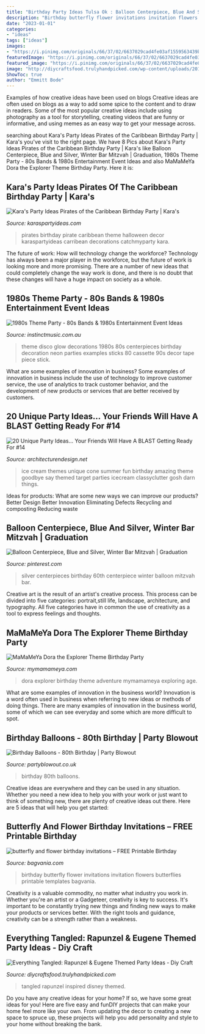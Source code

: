 ```yaml
---
title: "Birthday Party Ideas Tulsa Ok : Balloon Centerpiece, Blue And Silver, Winter Bar Mitzvah"
description: "Birthday butterfly flower invitations invitation flowers butterflies printable templates bagvania"
date: "2023-01-01"
categories:
- "ideas"
tags: ["ideas"]
images:
- "https://i.pinimg.com/originals/66/37/02/6637029cad4fe03af1559563439bada3.jpg"
featuredImage: "https://i.pinimg.com/originals/66/37/02/6637029cad4fe03af1559563439bada3.jpg"
featured_image: "https://i.pinimg.com/originals/66/37/02/6637029cad4fe03af1559563439bada3.jpg"
image: "http://diycraftsfood.trulyhandpicked.com/wp-content/uploads/2016/06/Tangled-wedding_cd.jpg"
ShowToc: true
author: "Emmitt Bode"
---
```



Examples of how creative ideas have been used on blogs
Creative ideas are often used on blogs as a way to add some spice to the content and to draw in readers. Some of the most popular creative ideas include using photography as a tool for storytelling, creating videos that are funny or informative, and using memes as an easy way to get your message across.

	

		
searching about Kara&#039;s Party Ideas Pirates of the Caribbean Birthday Party | Kara&#039;s you've visit to the right page. We have 8 Pics about Kara&#039;s Party Ideas Pirates of the Caribbean Birthday Party | Kara&#039;s like Balloon Centerpiece, Blue and Silver, Winter Bar Mitzvah | Graduation, 1980s Theme Party - 80s Bands &amp; 1980s Entertainment Event Ideas and also MaMaMeYa Dora the Explorer Theme Birthday Party. Here it is:
		
    
## Kara&#039;s Party Ideas Pirates Of The Caribbean Birthday Party | Kara&#039;s

<img loading=lazy src="https://karaspartyideas.com/wp-content/uploads/2017/04/Pirates-of-the-Carribbean-Birthday-Party-via-Karas-Party-Ideas-KarasPartyIdeas.com35.jpg" onerror="this.onerror=null;this.src='https://tse2.mm.bing.net/th?id=OIP._qPxFmzqbn6d0gK13_khXAHaLJ&amp;pid=15.1';" alt="Kara&#039;s Party Ideas Pirates of the Caribbean Birthday Party | Kara&#039;s">

_Source: karaspartyideas.com_

>pirates birthday pirate caribbean theme halloween decor karaspartyideas carribean decorations catchmyparty kara. 

	

The future of work: How will technology change the workforce?
Technology has always been a major player in the workforce, but the future of work is looking more and more promising. There are a number of new ideas that could completely change the way work is done, and there is no doubt that these changes will have a huge impact on society as a whole.

    
## 1980s Theme Party - 80s Bands &amp; 1980s Entertainment Event Ideas

<img loading=lazy src="https://instinctmusic.com.au/wp-content/uploads/2017/06/1980s-centre-piece-cassettes.jpg" onerror="this.onerror=null;this.src='https://tse2.mm.bing.net/th?id=OIP.8kh7wGiDsmgtv9XrFBng1wHaLH&amp;pid=15.1';" alt="1980s Theme Party - 80s Bands &amp; 1980s Entertainment Event Ideas">

_Source: instinctmusic.com.au_

>theme disco glow decorations 1980s 80s centerpieces birthday decoration neon parties examples sticks 80 cassette 90s decor tape piece stick. 

	

What are some examples of innovation in business?
Some examples of innovation in business include the use of technology to improve customer service, the use of analytics to track customer behavior, and the development of new products or services that are better received by customers.

    
## 20 Unique Party Ideas… Your Friends Will Have A BLAST Getting Ready For #14

<img loading=lazy src="https://cdn.architecturendesign.net/wp-content/uploads/2016/05/AD-Unique-Party-Themes-15.jpg" onerror="this.onerror=null;this.src='https://tse2.mm.bing.net/th?id=OIP.sP-FfZeFwz4jsphQmNi8DgHaLG&amp;pid=15.1';" alt="20 Unique Party Ideas… Your Friends Will Have A BLAST Getting Ready For #14">

_Source: architecturendesign.net_

>ice cream themes unique cone summer fun birthday amazing theme goodbye say themed target parties icecream classyclutter gosh darn things. 

	

Ideas for products: What are some new ways we can improve our products?
Better Design
Better Innovation
Eliminating Defects
Recycling and composting
Reducing waste

    
## Balloon Centerpiece, Blue And Silver, Winter Bar Mitzvah | Graduation

<img loading=lazy src="https://i.pinimg.com/originals/66/37/02/6637029cad4fe03af1559563439bada3.jpg" onerror="this.onerror=null;this.src='https://tse3.mm.bing.net/th?id=OIP.H4ZarGbLzyYiUTFpr4mIBwAAAA&amp;pid=15.1';" alt="Balloon Centerpiece, Blue and Silver, Winter Bar Mitzvah | Graduation">

_Source: pinterest.com_

>silver centerpieces birthday 60th centerpiece winter balloon mitzvah bar. 

	

Creative art is the result of an artist's creative process. This process can be divided into five categories: portrait,still life, landscape, architecture, and typography. All five categories have in common the use of creativity as a tool to express feelings and thoughts.

    
## MaMaMeYa Dora The Explorer Theme Birthday Party

<img loading=lazy src="https://mymamameya.com/wp-content/uploads/2011/07/MaMaMeYa-Dora-the-Explorer-Theme-Birthday-Party-3.jpg" onerror="this.onerror=null;this.src='https://tse4.mm.bing.net/th?id=OIP.V1H91UQh0S5q9svuMMURCwHaFj&amp;pid=15.1';" alt="MaMaMeYa Dora the Explorer Theme Birthday Party">

_Source: mymamameya.com_

>dora explorer birthday theme adventure mymamameya exploring age. 

	

What are some examples of innovation in the business world?
Innovation is a word often used in business when referring to new ideas or methods of doing things. There are many examples of innovation in the business world, some of which we can see everyday and some which are more difficult to spot.

    
## Birthday Balloons - 80th Birthday | Party Blowout

<img loading=lazy src="https://www.partyblowout.co.uk/wp-content/gallery/80th-birthday-1/2016-06-11-17.52.57-1.jpg" onerror="this.onerror=null;this.src='https://tse3.mm.bing.net/th?id=OIP.2XH-E9yEJnJ4DpYh7koEaAAAAA&amp;pid=15.1';" alt="Birthday Balloons - 80th Birthday | Party Blowout">

_Source: partyblowout.co.uk_

>birthday 80th balloons. 

	

Creative ideas are everywhere and they can be used in any situation. Whether you need a new idea to help you with your work or just want to think of something new, there are plenty of creative ideas out there. Here are 5 ideas that will help you get started: 

    
## Butterfly And Flower Birthday Invitations – FREE Printable Birthday

<img loading=lazy src="https://www.bagvania.com/wp-content/uploads/2014/10/butterfly-and-flower-birthday-invitations.jpg" onerror="this.onerror=null;this.src='https://tse1.mm.bing.net/th?id=OIP.NAoXxcVfJRPZXR6QlKKmBAHaKX&amp;pid=15.1';" alt="butterfly and flower birthday invitations – FREE Printable Birthday">

_Source: bagvania.com_

>birthday butterfly flower invitations invitation flowers butterflies printable templates bagvania. 

	

Creativity is a valuable commodity, no matter what industry you work in. Whether you're an artist or a Gadgeteer, creativity is key to success. It's important to be constantly trying new things and finding new ways to make your products or services better. With the right tools and guidance, creativity can be a strength rather than a weakness.

    
## Everything Tangled: Rapunzel &amp; Eugene Themed Party Ideas - Diy Craft

<img loading=lazy src="http://diycraftsfood.trulyhandpicked.com/wp-content/uploads/2016/06/Tangled-wedding_cd.jpg" onerror="this.onerror=null;this.src='https://tse4.mm.bing.net/th?id=OIP.9p2PoPaLbf-OnrNL-r0rkQHaJ3&amp;pid=15.1';" alt="Everything Tangled: Rapunzel &amp; Eugene Themed Party Ideas - Diy Craft">

_Source: diycraftsfood.trulyhandpicked.com_

>tangled rapunzel inspired disney themed. 

	

Do you have any creative ideas for your home? If so, we have some great ideas for you! Here are five easy and funDIY projects that can make your home feel more like your own. From updating the decor to creating a new space to spruce up, these projects will help you add personality and style to your home without breaking the bank.

